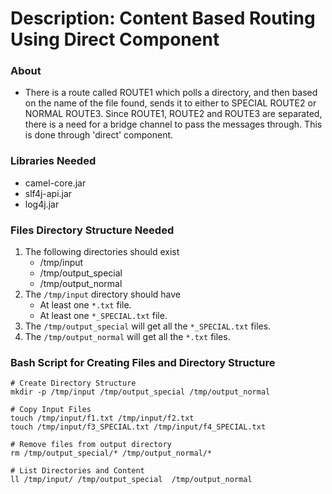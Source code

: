 # Description: Content Based Routing Using Direct Component

### About
* There is a route called ROUTE1 which polls a directory, and then based on the name of the file found, sends 
  it to either to SPECIAL ROUTE2 or NORMAL ROUTE3. Since ROUTE1, ROUTE2 and ROUTE3 are separated, there is a need for a 
  bridge channel to pass the messages through. This is done through 'direct' component.

### Libraries Needed
* camel-core.jar
* slf4j-api.jar
* log4j.jar

### Files Directory Structure Needed
1. The following directories should exist
    - /tmp/input
    - /tmp/output_special
    - /tmp/output_normal
2. The `/tmp/input` directory should have 
    - At least one `*.txt` file.
    - At least one `*_SPECIAL.txt` file.
3. The `/tmp/output_special` will get all the `*_SPECIAL.txt` files.
4. The `/tmp/output_normal` will get all the `*.txt` files.  

### Bash Script for Creating Files and Directory Structure
```
# Create Directory Structure
mkdir -p /tmp/input /tmp/output_special /tmp/output_normal

# Copy Input Files
touch /tmp/input/f1.txt /tmp/input/f2.txt
touch /tmp/input/f3_SPECIAL.txt /tmp/input/f4_SPECIAL.txt
 
# Remove files from output directory
rm /tmp/output_special/* /tmp/output_normal/*

# List Directories and Content
ll /tmp/input/ /tmp/output_special  /tmp/output_normal
```
